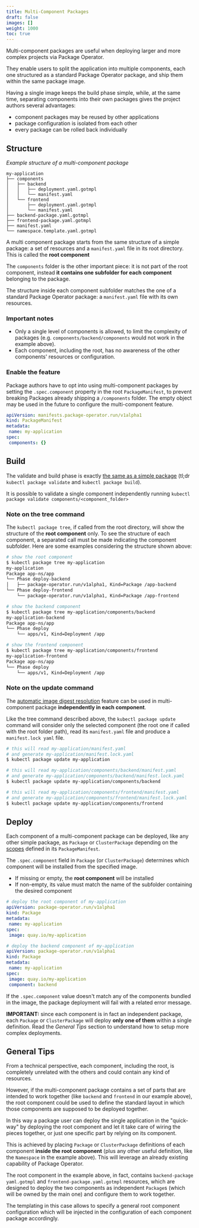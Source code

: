 ```yaml
---
title: Multi-Component Packages
draft: false
images: []
weight: 1000
toc: true
---
```


Multi-component packages are useful when deploying larger and more complex
projects via Package Operator.

They enable users to split the application into multiple components, each one
structured as a standard Package Operator package, and ship them within the
same package image.

Having a single image keeps the build phase simple, while, at the same time,
separating components into their own packages gives the project authors
several advantages:

* component packages may be reused by other applications
* package configuration is isolated from each other
* every package can be rolled back individually

## Structure

*Example structure of a multi-component package*

```text
my-application
├── components
│   ├── backend
│   │   ├── deployment.yaml.gotmpl
│   │   └── manifest.yaml
│   └── frontend
│       ├── deployment.yaml.gotmpl
│       └── manifest.yaml
├── backend-package.yaml.gotmpl
├── frontend-package.yaml.gotmpl
├── manifest.yaml
└── namespace.template.yaml.gotmpl
```

A multi component package starts from the same structure of a simple package:
a set of resources and a `manifest.yaml` file in its root directory. This is
called the **root component**

The `components` folder is the other important piece: it is not part of the
root component, instead **it contains one subfolder for each component**
belonging to the package.

The structure inside each component subfolder matches the one of a standard
Package Operator package: a `manifest.yaml` file with its own resources.

### Important notes

* Only a single level of components is allowed, to limit the complexity of
packages (e.g. `components/backend/components` would not work in the example
above).
* Each component, including the root, has no awareness of the other
components' resources or configuration.

### Enable the feature

Package authors have to opt into using multi-component packages by setting the
`.spec.component` property in the root `PackageManifest`, to prevent breaking
Packages already shipping a `/components` folder. The empty object may be used
in the future to configure the multi-component feature.

```yaml
apiVersion: manifests.package-operator.run/v1alpha1
kind: PackageManifest
metadata:
 name: my-application
spec:
 components: {}
```

## Build

The validate and build phase is exactly [the same as a simple package](
/docs/guides/packaging-an-application/#build--validate) (tl;dr `kubectl
package validate` and `kubectl package build`).

It is possible to validate a single component independently running `kubectl
package validate components/<component_folder>`

### Note on the tree command

The `kubectl package tree`, if called from the root directory, will show the
structure of the **root component** only. To see the structure of each
component, a separated call must be made indicating the component subfolder.
Here are some examples considering the structure shown above:

```bash
# show the root component
$ kubectl package tree my-application
my-application
Package app-ns/app
└── Phase deploy-backend
│   ├── package-operator.run/v1alpha1, Kind=Package /app-backend
└── Phase deploy-frontend
    └── package-operator.run/v1alpha1, Kind=Package /app-frontend

# show the backend component
$ kubectl package tree my-application/components/backend
my-application-backend
Package app-ns/app
└── Phase deploy
    └── apps/v1, Kind=Deployment /app

# show the frontend component
$ kubectl package tree my-application/components/frontend
my-application-frontend
Package app-ns/app
└── Phase deploy
    └── apps/v1, Kind=Deployment /app
```

### Note on the update command

The [automatic image digest resolution](docs/guides/image-digests/) feature
can be used in multi-component package **independently in each component**.

Like the tree command described above, the `kubectl package update` command
will consider only the selected component (the root one if called with the
root folder path), read its `manifest.yaml` file and produce a `manifest.lock
yaml` file.

```bash
# this will read my-application/manifest.yaml
# and generate my-application/manifest.lock.yaml
$ kubectl package update my-application

# this will read my-application/components/backend/manifest.yaml
# and generate my-application/components/backend/manifest.lock.yaml
$ kubectl package update my-application/components/backend

# this will read my-application/components/frontend/manifest.yaml
# and generate my-application/components/frontend/manifest.lock.yaml
$ kubectl package update my-application/components/frontend
```

## Deploy

Each component of a multi-component package can be deployed, like any other
simple package, as `Package` or `ClusterPackage` depending on the [scopes](
docs/guides/packaging-an-application/#writing-a-packagemanifest) defined in
its `PackageManifest`.

The `.spec.component` field in `Package` (or `ClusterPackage`) determines
which component will be installed from the specified image.

* If missing or empty, the **root component** will be installed
* If non-empty, its value must match the name of the subfolder containing the
desired component

```yaml
# deploy the root component of my-application
apiVersion: package-operator.run/v1alpha1
kind: Package
metadata:
 name: my-application
spec:
 image: quay.io/my-application
```

```yaml
# deploy the backend component of my-application
apiVersion: package-operator.run/v1alpha1
kind: Package
metadata:
 name: my-application
spec:
 image: quay.io/my-application
 component: backend
```

If the `.spec.component` value doesn't match any of the components bundled in
the image, the package deployment will fail with a related error message.

**IMPORTANT:** since each component is in fact an independent package, each
`Package` or `ClusterPackage` will deploy **only one of them** within a single
definition. Read the *General Tips* section to understand how to setup more
complex deployments.

## General Tips

From a technical perspective, each component, including the root, is
completely unrelated with the others and could contain any kind of resources.

However, if the multi-component package contains a set of parts that are
intended to work together (like `backend` and `frontend` in our example
above), the root component could be used to define the standard layout in
which those components are supposed to be deployed together.

In this way a package user can deploy the single application in the
"quick-way" by deploying the root component and let it take care of wiring the
pieces together, or just one specific part by relying on its component.

This is achieved by placing `Package` or `ClusterPackage` definitions of each
component **inside the root component** (plus any other useful definition,
like the `Namespace` in the example above). This will leverage an already
existing capability of Package Operator.

The root component in the example above, in fact, contains `backend-package
yaml.gotmpl` and `frontend-package.yaml.gotmpl` resources, which are designed
to deploy the two components as independent `Package`s (which will be owned by
the main one) and configure them to work together.

The templating in this case allows to specify a general root component
configuration which will be injected in the configuration of each component
package accordingly.
